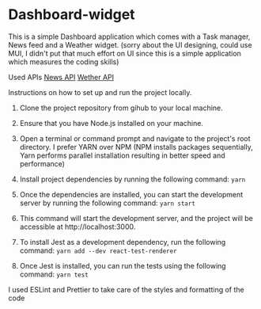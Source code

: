 # Dashboard-widget


This is a simple Dashboard application which comes with a Task manager, News feed and a Weather widget.
(sorry about the UI designing, could use MUI, I didn't put that much effort on UI since this is a simple application which measures the coding skills)

Used APIs
  [News API](https://newsapi.org/)
  [Wether API](https://openweathermap.org/api)

Instructions on how to set up and run the project locally.
  1. Clone the project repository from gihub to your local machine.
  2. Ensure that you have Node.js installed on your machine.
  3. Open a terminal or command prompt and navigate to the project's root directory.
  I prefer YARN over NPM (NPM installs packages sequentially, Yarn performs parallel installation resulting in better speed and performance)
  4. Install project dependencies by running the following command: `yarn`

  5. Once the dependencies are installed, you can start the development server by running the following command: `yarn start`


  6. This command will start the development server, and the project will be accessible at http://localhost:3000.

  7. To install Jest as a development dependency, run the following command: `yarn add --dev react-test-renderer`

  8. Once Jest is installed, you can run the tests using the following command: `yarn test`

  I used ESLint and Prettier to take care of the styles and formatting of the code
